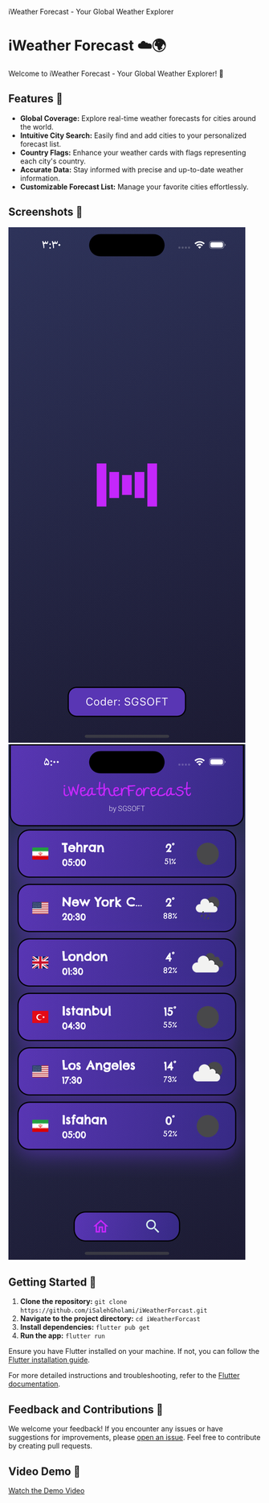   iWeather Forecast - Your Global Weather Explorer

iWeather Forecast ☁️🌍
======================

Welcome to iWeather Forecast - Your Global Weather Explorer! 🚀

Features 🌈
-----------

*   **Global Coverage:** Explore real-time weather forecasts for cities around the world.
*   **Intuitive City Search:** Easily find and add cities to your personalized forecast list.
*   **Country Flags:** Enhance your weather cards with flags representing each city's country.
*   **Accurate Data:** Stay informed with precise and up-to-date weather information.
*   **Customizable Forecast List:** Manage your favorite cities effortlessly.

Screenshots 📸
--------------

![Screenshot 1](https://raw.githubusercontent.com/iSalehGholami/iWeatherForcast/main/screenshots/screenshot1.png) ![Screenshot 2](https://raw.githubusercontent.com/iSalehGholami/iWeatherForcast/main/screenshots/screenshot2.png) 

Getting Started 🚀
------------------

1.  **Clone the repository:**
`git clone https://github.com/iSalehGholami/iWeatherForcast.git`
2.  **Navigate to the project directory:**
`cd iWeatherForcast`
3.  **Install dependencies:**
`flutter pub get`
4.  **Run the app:**
`flutter run`

Ensure you have Flutter installed on your machine. If not, you can follow the [Flutter installation guide](https://flutter.dev/docs/get-started/install).

For more detailed instructions and troubleshooting, refer to the [Flutter documentation](https://flutter.dev/docs/get-started/install).

Feedback and Contributions 🤝
-----------------------------

We welcome your feedback! If you encounter any issues or have suggestions for improvements, please [open an issue](https://github.com/iSalehGholami/iWeatherForcast/issues). Feel free to contribute by creating pull requests.

Video Demo 🎥
-------------

[Watch the Demo Video](https://raw.githubusercontent.com/iSalehGholami/iWeatherForcast/main/demo_video.mp4)